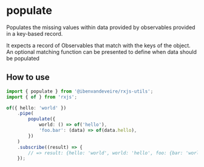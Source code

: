 # populate

Populates the missing values within data provided by observables provided in a key-based record.

It expects a record of Observables that match with the keys of the object. An optional matching function can be presented to define when data should be populated

## How to use

```typescript
import { populate } from '@ibenvandeveire/rxjs-utils';
import { of } from 'rxjs';

of({ hello: 'world' })
	.pipe(
		populate({
			world: () => of('hello'),
			'foo.bar': (data) => of(data.hello),
		})
	)
	.subscribe((result) => {
		// => result: {hello: 'world', world: 'hello', foo: {bar: 'world'}}
	});
```
